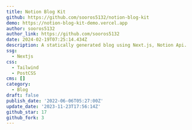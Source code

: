 ```yaml
---
title: Notion Blog Kit
github: https://github.com/sooros5132/notion-blog-kit
demo: https://notion-blog-kit-demo.vercel.app
author: sooros5132
author_link: https://github.com/sooros5132
date: 2024-02-19T07:25:14.434Z
description: A statically generated blog using Next.js, Notion Api.
ssg:
  - Nextjs
css:
  - Tailwind
  - PostCSS
cms: []
category:
  - Blog
draft: false
publish_date: '2022-06-06T05:27:00Z'
update_date: '2023-11-23T17:56:14Z'
github_star: 17
github_fork: 3
---
```

